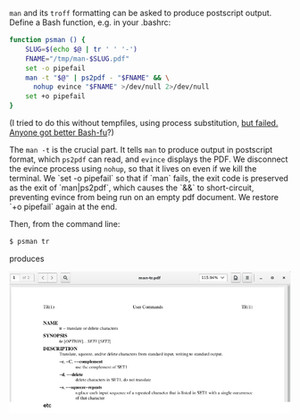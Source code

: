 <!--
.. title: Postscript formatted man pages
.. slug: postscript-formatted-man-pages
.. date: 2017-08-22 20:34:02-05:00
.. tags: linux,bash,terminal
-->


`man` and its `troff` formatting can be asked to produce postscript
output. Define a Bash function, e.g. in your .bashrc:

``` bash
function psman () {
    SLUG=$(echo $@ | tr ' ' '-')
    FNAME="/tmp/man-$SLUG.pdf"
    set -o pipefail
    man -t "$@" | ps2pdf - "$FNAME" && \
      nohup evince "$FNAME" >/dev/null 2>/dev/null
    set +o pipefail
}
```

(I tried to do this without tempfiles, using process substitution, [but
failed. Anyone got better
Bash-fu](https://superuser.com/questions/1243405)?)

The `man -t` is the crucial part. It tells `man` to produce output in
postscript format, which `ps2pdf` can read, and `evince` displays the
PDF. We disconnect the evince process using `nohup`, so that it lives on
even if we kill the terminal. We \`set -o pipefail\` so that if \`man\`
fails, the exit code is preserved as the exit of \`man|ps2pdf\`, which
causes the \`&&\` to short-circuit, preventing evince from being run on
an empty pdf document. We restore \`+o pipefail\` again at the end.

Then, from the command line:

``` bash
$ psman tr
```

produces

[![](/files/2017/08/pman-tr.png)](/files/2017/08/pman-tr.png)

 
